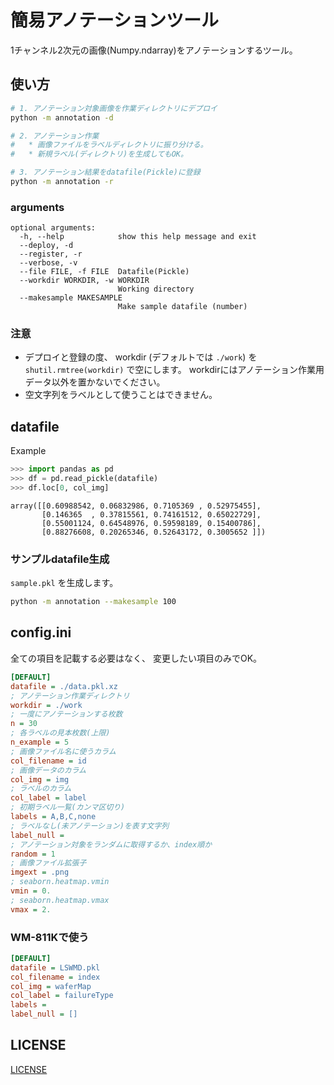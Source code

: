 # 簡易アノテーションツール

1チャンネル2次元の画像(Numpy.ndarray)をアノテーションするツール。

## 使い方

```sh
# 1. アノテーション対象画像を作業ディレクトリにデプロイ
python -m annotation -d

# 2. アノテーション作業
#   * 画像ファイルをラベルディレクトリに振り分ける。
#   * 新規ラベル(ディレクトリ)を生成してもOK。

# 3. アノテーション結果をdatafile(Pickle)に登録
python -m annotation -r
```

### arguments

```
optional arguments:
  -h, --help            show this help message and exit
  --deploy, -d
  --register, -r
  --verbose, -v
  --file FILE, -f FILE  Datafile(Pickle)
  --workdir WORKDIR, -w WORKDIR
                        Working directory
  --makesample MAKESAMPLE
                        Make sample datafile (number)
```

### 注意

- デプロイと登録の度、
  workdir (デフォルトでは `./work`) を
  `shutil.rmtree(workdir)` で空にします。
  workdirにはアノテーション作業用データ以外を置かないでください。
- 空文字列をラベルとして使うことはできません。

## datafile

Example

```python
>>> import pandas as pd
>>> df = pd.read_pickle(datafile)
>>> df.loc[0, col_img]
```

```
array([[0.60988542, 0.06832986, 0.7105369 , 0.52975455],
       [0.146365  , 0.37815561, 0.74161512, 0.65022729],
       [0.55001124, 0.64548976, 0.59598189, 0.15400786],
       [0.88276608, 0.20265346, 0.52643172, 0.3005652 ]])
```

### サンプルdatafile生成

`sample.pkl`
を生成します。

```sh
python -m annotation --makesample 100
```

## config.ini

全ての項目を記載する必要はなく、
変更したい項目のみでOK。

```ini
[DEFAULT]
datafile = ./data.pkl.xz
; アノテーション作業ディレクトリ
workdir = ./work
; 一度にアノテーションする枚数
n = 30
; 各ラベルの見本枚数(上限)
n_example = 5
; 画像ファイル名に使うカラム
col_filename = id
; 画像データのカラム
col_img = img
; ラベルのカラム
col_label = label
; 初期ラベル一覧(カンマ区切り)
labels = A,B,C,none
; ラベルなし(未アノテーション)を表す文字列
label_null = 
; アノテーション対象をランダムに取得するか、index順か
random = 1
; 画像ファイル拡張子
imgext = .png
; seaborn.heatmap.vmin
vmin = 0.
; seaborn.heatmap.vmax
vmax = 2.
```

### WM-811Kで使う

```ini
[DEFAULT]
datafile = LSWMD.pkl
col_filename = index
col_img = waferMap
col_label = failureType
labels = 
label_null = []
```

## LICENSE

[LICENSE](LICENSE)
